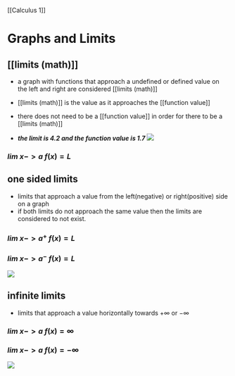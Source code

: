 [[Calculus 1]]

# Graphs and Limits

## [[limits (math)]]
- a graph with functions that approach a undefined or defined value on the left and right are considered [[limits (math)]]
- [[limits (math)]] is the value as it approaches the [[function value]]
- there does not need to be a [[function value]] in order for there to be a [[limits (math)]]

- ***the limit is 4.2 and the function value is 1.7***
![](https://i.imgur.com/ppNqqH9.png)

### $lim \ x->a \ f(x) = L$

## one sided limits
- limits that approach a value from the left(negative) or right(positive) side on a graph
- if both limits do not approach the same value then the limits are considered to not exist.
### $lim \ x->a^+ \ f(x) = L$
### $lim \ x->a^- \ f(x) = L$
![](https://i.imgur.com/uBnFVc5.png)


## infinite limits
- limits that approach a value horizontally towards $+\infty$ or $-\infty$
### $lim \ x->a \ f(x) = \infty$
### $lim \ x->a \ f(x) = -\infty$
![](https://i.imgur.com/3GXBByt.png)

